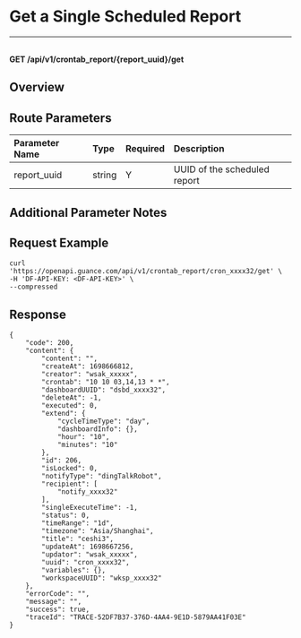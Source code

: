 # Get a Single Scheduled Report

---

<br />**GET /api/v1/crontab_report/\{report_uuid\}/get**

## Overview




## Route Parameters

| Parameter Name     | Type   | Required | Description             |
|:-----------------|:------|:-------|:----------------------|
| report_uuid      | string | Y     | UUID of the scheduled report<br> |


## Additional Parameter Notes





## Request Example
```shell
curl 'https://openapi.guance.com/api/v1/crontab_report/cron_xxxx32/get' \
-H 'DF-API-KEY: <DF-API-KEY>' \
--compressed
```




## Response
```shell
{
    "code": 200,
    "content": {
        "content": "",
        "createAt": 1698666812,
        "creator": "wsak_xxxxx",
        "crontab": "10 10 03,14,13 * *",
        "dashboardUUID": "dsbd_xxxx32",
        "deleteAt": -1,
        "executed": 0,
        "extend": {
            "cycleTimeType": "day",
            "dashboardInfo": {},
            "hour": "10",
            "minutes": "10"
        },
        "id": 206,
        "isLocked": 0,
        "notifyType": "dingTalkRobot",
        "recipient": [
            "notify_xxxx32"
        ],
        "singleExecuteTime": -1,
        "status": 0,
        "timeRange": "1d",
        "timezone": "Asia/Shanghai",
        "title": "ceshi3",
        "updateAt": 1698667256,
        "updator": "wsak_xxxxx",
        "uuid": "cron_xxxx32",
        "variables": {},
        "workspaceUUID": "wksp_xxxx32"
    },
    "errorCode": "",
    "message": "",
    "success": true,
    "traceId": "TRACE-52DF7B37-376D-4AA4-9E1D-5879AA41F03E"
} 
```